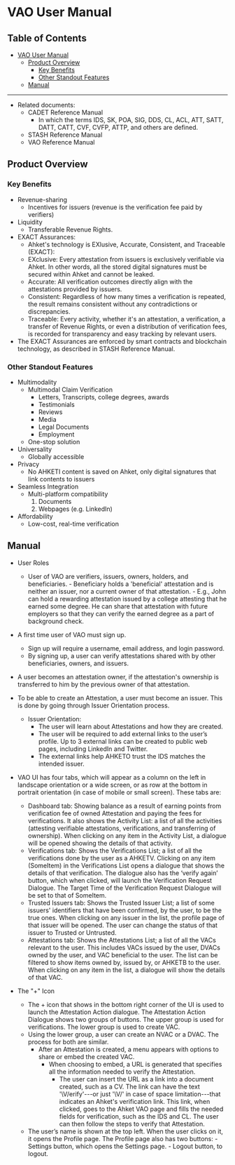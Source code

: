 # VAO User Manual

## Table of Contents <!-- omit from toc -->
- [VAO User Manual](#vao-user-manual)
   - [Product Overview](#product-overview)
      - [Key Benefits](#key-benefits)
      - [Other Standout Features](#other-standout-features)
   - [Manual](#manual)

---

- Related documents:
   - CADET Reference Manual
      - In which the terms IDS, SK, POA, SIG, DDS, CL, ACL, ATT, SATT, DATT, CATT, CVF, CVFP, ATTP, and others are defined.
   - STASH Reference Manual
   - VAO Reference Manual

## Product Overview

### Key Benefits

- Revenue-sharing
   - Incentives for issuers (revenue is the verification fee paid by verifiers)
- Liquidity
   - Transferable Revenue Rights.
- EXACT Assurances:
   - Ahket's technology is EXlusive, Accurate, Consistent, and Traceable (EXACT):
   - EXclusive: Every attestation from issuers is exclusively verifiable via Ahket. In other words, all the stored digital signatures must be secured within Ahket and cannot be leaked.
   - Accurate: All verification outcomes directly align with the attestations provided by issuers.
   - Consistent: Regardless of how many times a verification is repeated, the result remains consistent without any contradictions or discrepancies.
   - Traceable: Every activity, whether it's an attestation, a verification, a transfer of Revenue Rights, or even a distribution of verification fees, is recorded for transparency and easy tracking by relevant users.
- The EXACT Assurances are enforced by smart contracts and blockchain technology, as described in STASH Reference Manual.

### Other Standout Features

- Multimodality
   - Multimodal Claim Verification
      - Letters, Transcripts, college degrees, awards
      - Testimonials
      - Reviews
      - Media
      - Legal Documents
      - Employment
   - One-stop solution
- Universality
   - Globally accessible
- Privacy
   - No AHKETI content is saved on Ahket, only digital signatures that link contents to issuers
- Seamless Integration
   - Multi-platform compatibility
      1. Documents
      2. Webpages (e.g. LinkedIn)
- Affordability
   - Low-cost, real-time verification

## Manual

- User Roles
   - User of VAO are verifiers, issuers, owners, holders, and beneficiaries.
         - Beneficiary holds a 'beneficial' attestation and is neither an issuer, nor a current owner of that attestation.
         - E.g., John can hold a rewarding attestation issued by a college attesting that he earned some degree. He can share that attestation with future employers so that they can verify the earned degree as a part of background check.

- A first time user of VAO must sign up.
   - Sign up will require a username, email address, and login password.
   - By signing up, a user can verify attestations shared with by other beneficiaries, owners, and issuers.

- A user becomes an attestation owner, if the attestation's ownership is transferred to him by the previous owner of that attestation.
   
- To be able to create an Attestation, a user must become an issuer. This is done by going through Issuer Orientation process.
   - Issuer Orientation:
      - The user will learn about Attestations and how they are created.
      - The user will be required to add external links to the user’s profile. Up to 3 external links can be created to public web pages, including LinkedIn and Twitter.
      - The external links help AHKETO trust the IDS matches the intended issuer.

- VAO UI has four tabs, which will appear as a column on the left in landscape orientation or a wide screen, or as row at the bottom in portrait orientation (in case of mobile or small screen). These tabs are:
   - Dashboard tab: Showing balance as a result of earning points from verification fee of owned Attestation and paying the fees for verifications. It also shows the Activity List: a list of all the activities (attesting verifiable attestations, verifications, and transferring of ownership). When clicking on any item in the Activity List, a dialogue will be opened showing the details of that activity.
   - Verifications tab: Shows the Verifications List; a list of all the verifications done by the user as a AHKETV. Clicking on any item (SomeItem) in the Verifications List opens a dialogue that shows the details of that verification. The dialogue also has the ‘verify again’ button, which when clicked, will launch the Verification Request Dialogue. The Target Time of the Verification Request Dialogue will be set to that of SomeItem.
   - Trusted Issuers tab: Shows the Trusted Issuer List; a list of some issuers' identifiers that have been confirmed, by the user, to be the true ones. When clicking on any issuer in the list, the profile page of that issuer will be opened. The user can change the status of that issuer to Trusted or Untrusted.
   - Attestations tab: Shows the Attestations List; a list of all the VACs relevant to the user. This includes VACs issued by the user, DVACs owned by the user, and VAC beneficial to the user. The list can be filtered to show items owned by, issued by, or AHKETB to the user. When clicking on any item in the list, a dialogue will show the details of that VAC.

- The "+" Icon
   - The + icon that shows in the bottom right corner of the UI is used to launch the Attestation Action dialogue. The Attestation Action Dialogue shows two groups of buttons. The upper group is used for verifications. The lower group is used to create VAC.
   - Using the lower group, a user can create an NVAC or a DVAC. The process for both are similar.
      - After an Attestation is created, a menu appears with options to share or embed the created VAC.
         - When choosing to embed, a URL is generated that specifies all the information needed to verify the Attestation.
            - The user can insert the URL as a link into a document created, such as a CV. The link can have the text '\V/erify'---or just '\V/' in case of space limitation---that indicates an Ahket's verification link. This link, when clicked, goes to the Ahket VAO page and fills the needed fields for verification, such as the IDS and CL. The user can then follow the steps to verify that Attestation. 
   - The user’s name is shown at the top left. When the user clicks on it, it opens the Profile page. The Profile page also has two buttons:
         - Settings button, which opens the Settings page.
         - Logout button, to logout.